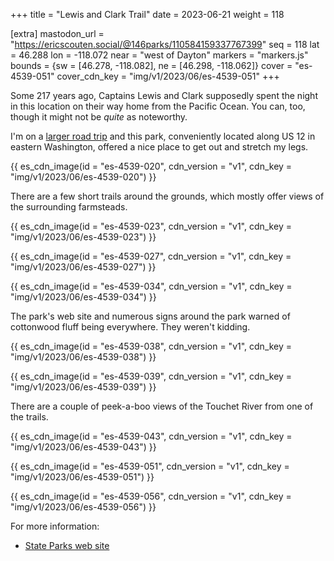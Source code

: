 +++
title = "Lewis and Clark Trail"
date = 2023-06-21
weight = 118

[extra]
mastodon_url = "https://ericscouten.social/@146parks/110584159337767399"
seq = 118
lat = 46.288
lon = -118.072
near = "west of Dayton"
markers = "markers.js"
bounds = {sw = [46.278, -118.082], ne = [46.298, -118.062]}
cover = "es-4539-051"
cover_cdn_key = "img/v1/2023/06/es-4539-051"
+++

Some 217 years ago, Captains Lewis and Clark supposedly spent the night in this location on their way home from the Pacific Ocean. You can, too, though it might not be _quite_ as noteworthy.

<!-- more -->

I'm on a [larger road trip](https://ericscouten.travel/2023/06-20+summer-break/) and this park, conveniently located along US 12 in eastern Washington, offered a nice place to get out and stretch my legs.

{{ es_cdn_image(id = "es-4539-020", cdn_version = "v1", cdn_key = "img/v1/2023/06/es-4539-020") }}

There are a few short trails around the grounds, which mostly offer views of the surrounding farmsteads.

{{ es_cdn_image(id = "es-4539-023", cdn_version = "v1", cdn_key = "img/v1/2023/06/es-4539-023") }}

{{ es_cdn_image(id = "es-4539-027", cdn_version = "v1", cdn_key = "img/v1/2023/06/es-4539-027") }}

{{ es_cdn_image(id = "es-4539-034", cdn_version = "v1", cdn_key = "img/v1/2023/06/es-4539-034") }}

The park's web site and numerous signs around the park warned of cottonwood fluff being everywhere. They weren't kidding.

{{ es_cdn_image(id = "es-4539-038", cdn_version = "v1", cdn_key = "img/v1/2023/06/es-4539-038") }}

{{ es_cdn_image(id = "es-4539-039", cdn_version = "v1", cdn_key = "img/v1/2023/06/es-4539-039") }}

There are a couple of peek-a-boo views of the Touchet River from one of the trails.

{{ es_cdn_image(id = "es-4539-043", cdn_version = "v1", cdn_key = "img/v1/2023/06/es-4539-043") }}

{{ es_cdn_image(id = "es-4539-051", cdn_version = "v1", cdn_key = "img/v1/2023/06/es-4539-051") }}

{{ es_cdn_image(id = "es-4539-056", cdn_version = "v1", cdn_key = "img/v1/2023/06/es-4539-056") }}

For more information:

* [State Parks web site](https://www.parks.wa.gov/539/Lewis-Clark-Trails)
